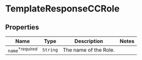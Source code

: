 

# TemplateResponseCCRole



## Properties

| Name | Type | Description | Notes |
|------------ | ------------- | ------------- | -------------|
| `name`<sup>*_required_</sup> | ```String``` |  The name of the Role.  |  |



